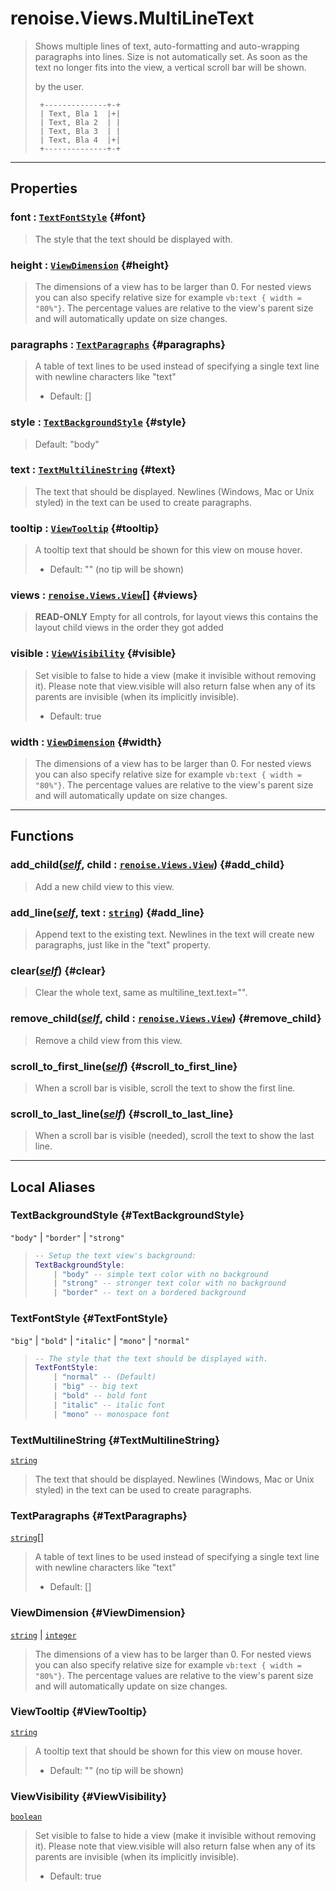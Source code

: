 # renoise.Views.MultiLineText  
> Shows multiple lines of text, auto-formatting and auto-wrapping paragraphs
> into lines. Size is not automatically set. As soon as the text no longer fits
> into the view, a vertical scroll bar will be shown.
> 
> by the user.
> ```text
>  +--------------+-+
>  | Text, Bla 1  |+|
>  | Text, Bla 2  | |
>  | Text, Bla 3  | |
>  | Text, Bla 4  |+|
>  +--------------+-+
> ```  

<!-- toc -->
  

---  
## Properties
### font : [`TextFontStyle`](#TextFontStyle) {#font}
> The style that the text should be displayed with.

### height : [`ViewDimension`](#ViewDimension) {#height}
> The dimensions of a view has to be larger than 0.
> For nested views you can also specify relative size
> for example `vb:text { width = "80%"}`. The percentage values are
> relative to the view's parent size and will automatically update on size changes.

### paragraphs : [`TextParagraphs`](#TextParagraphs) {#paragraphs}
> A table of text lines to be used instead of specifying a single text
> line with newline characters like "text"
> * Default: []

### style : [`TextBackgroundStyle`](#TextBackgroundStyle) {#style}
> Default: "body"

### text : [`TextMultilineString`](#TextMultilineString) {#text}
> The text that should be displayed.
> Newlines (Windows, Mac or Unix styled) in the text can be used to create
> paragraphs.

### tooltip : [`ViewTooltip`](#ViewTooltip) {#tooltip}
> A tooltip text that should be shown for this view on mouse hover.
> * Default: "" (no tip will be shown)

### views : [`renoise.Views.View`](../../API/renoise/renoise.Views.View.md)[] {#views}
> **READ-ONLY** Empty for all controls, for layout views this contains the
> layout child views in the order they got added

### visible : [`ViewVisibility`](#ViewVisibility) {#visible}
> Set visible to false to hide a view (make it invisible without removing
> it). Please note that view.visible will also return false when any of its
> parents are invisible (when its implicitly invisible).
> * Default: true

### width : [`ViewDimension`](#ViewDimension) {#width}
> The dimensions of a view has to be larger than 0.
> For nested views you can also specify relative size
> for example `vb:text { width = "80%"}`. The percentage values are
> relative to the view's parent size and will automatically update on size changes.

  

---  
## Functions
### add_child([*self*](../../API/builtins/self.md), child : [`renoise.Views.View`](../../API/renoise/renoise.Views.View.md)) {#add_child}
> Add a new child view to this view.
### add_line([*self*](../../API/builtins/self.md), text : [`string`](../../API/builtins/string.md)) {#add_line}
> Append text to the existing text. Newlines in the text will create new
> paragraphs, just like in the "text" property.
### clear([*self*](../../API/builtins/self.md)) {#clear}
> Clear the whole text, same as multiline_text.text="".
### remove_child([*self*](../../API/builtins/self.md), child : [`renoise.Views.View`](../../API/renoise/renoise.Views.View.md)) {#remove_child}
> Remove a child view from this view.
### scroll_to_first_line([*self*](../../API/builtins/self.md)) {#scroll_to_first_line}
> When a scroll bar is visible, scroll the text to show the first line.
### scroll_to_last_line([*self*](../../API/builtins/self.md)) {#scroll_to_last_line}
> When a scroll bar is visible (needed), scroll the text to show the last line.  



---  
## Local Aliases  
### TextBackgroundStyle {#TextBackgroundStyle}
`"body"` | `"border"` | `"strong"`  
> ```lua
> -- Setup the text view's background:
> TextBackgroundStyle:
>     | "body" -- simple text color with no background
>     | "strong" -- stronger text color with no background
>     | "border" -- text on a bordered background
> ```  
  
### TextFontStyle {#TextFontStyle}
`"big"` | `"bold"` | `"italic"` | `"mono"` | `"normal"`  
> ```lua
> -- The style that the text should be displayed with.
> TextFontStyle:
>     | "normal" -- (Default)
>     | "big" -- big text
>     | "bold" -- bold font
>     | "italic" -- italic font
>     | "mono" -- monospace font
> ```  
  
### TextMultilineString {#TextMultilineString}
[`string`](../../API/builtins/string.md)  
> The text that should be displayed.
> Newlines (Windows, Mac or Unix styled) in the text can be used to create
> paragraphs.  
  
### TextParagraphs {#TextParagraphs}
[`string`](../../API/builtins/string.md)[]  
> A table of text lines to be used instead of specifying a single text
> line with newline characters like "text"
> * Default: []  
  
### ViewDimension {#ViewDimension}
[`string`](../../API/builtins/string.md) | [`integer`](../../API/builtins/integer.md)  
> The dimensions of a view has to be larger than 0.
> For nested views you can also specify relative size
> for example `vb:text { width = "80%"}`. The percentage values are
> relative to the view's parent size and will automatically update on size changes.  
  
### ViewTooltip {#ViewTooltip}
[`string`](../../API/builtins/string.md)  
> A tooltip text that should be shown for this view on mouse hover.
> * Default: "" (no tip will be shown)  
  
### ViewVisibility {#ViewVisibility}
[`boolean`](../../API/builtins/boolean.md)  
> Set visible to false to hide a view (make it invisible without removing
> it). Please note that view.visible will also return false when any of its
> parents are invisible (when its implicitly invisible).
> * Default: true  
  

